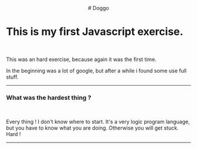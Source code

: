 <center># Doggo</center>
<h1> This is my first Javascript exercise.</h1>
<br>
<p> This was an hard exercise, because again it was the first time.<p>
In the beginning was a lot of google, but after a while i found some use full stuff.</p>
<hr>
<h3> What was the hardest thing ? </h3>
<br>
<p> Every thing ! I don't know where to start. It's a very logic program language, but you have to know what you are doing. Otherwise you will get stuck. Hard ! <p>
<hr>
